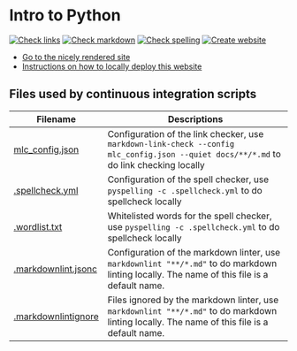 # Intro to Python

<!-- markdownlint-disable MD013 --><!-- Badges cannot be split up over lines, hence will break 80 characters per line -->

[![Check links](https://github.com/UPPMAX/naiss_course_template/actions/workflows/check_links.yaml/badge.svg?branch=main)](https://github.com/UPPMAX/naiss_course_template/actions/workflows/check_links.yaml)
[![Check markdown](https://github.com/UPPMAX/naiss_course_template/actions/workflows/check_markdown.yaml/badge.svg?branch=main)](https://github.com/UPPMAX/naiss_course_template/actions/workflows/check_markdown.yaml)
[![Check spelling](https://github.com/UPPMAX/naiss_course_template/actions/workflows/check_spelling.yaml/badge.svg?branch=main)](https://github.com/UPPMAX/naiss_course_template/actions/workflows/check_spelling.yaml)
[![Create website](https://github.com/UPPMAX/naiss_course_template/actions/workflows/create_website.yaml/badge.svg?branch=main)](https://github.com/UPPMAX/naiss_course_template/actions/workflows/create_website.yaml)

<!-- markdownlint-enable MD013 -->

- [Go to the nicely rendered site](https://uppmax.github.io/naiss_course_template/)
- [Instructions on how to locally deploy this website](https://uppmax.github.io/naiss_course_template/deploy_locally/)

## Files used by continuous integration scripts

<!-- markdownlint-disable MD013 --><!-- Tables cannot be split up over lines, hence will break 80 characters per line -->

Filename                              |Descriptions
--------------------------------------|--------------------------------------------------------------------------------------------------------------------------------------
[mlc_config.json](mlc_config.json)    |Configuration of the link checker, use `markdown-link-check --config mlc_config.json --quiet docs/**/*.md` to do link checking locally
[.spellcheck.yml](.spellcheck.yml)    |Configuration of the spell checker, use `pyspelling -c .spellcheck.yml` to do spellcheck locally
[.wordlist.txt](.wordlist.txt)        |Whitelisted words for the spell checker, use `pyspelling -c .spellcheck.yml` to do spellcheck locally
[.markdownlint.jsonc](.markdownlint.jsonc)|Configuration of the markdown linter, use `markdownlint "**/*.md"` to do markdown linting locally. The name of this file is a default name.
[.markdownlintignore](.markdownlintignore)|Files ignored by the markdown linter, use `markdownlint "**/*.md"` to do markdown linting locally. The name of this file is a default name.

<!-- markdownlint-enable MD013 -->
